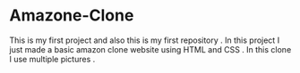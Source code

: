 # Amazone-Clone
This is my first project and also this is my first repository . In this project I just made a basic amazon clone website using HTML and CSS . In this clone I use multiple pictures .
